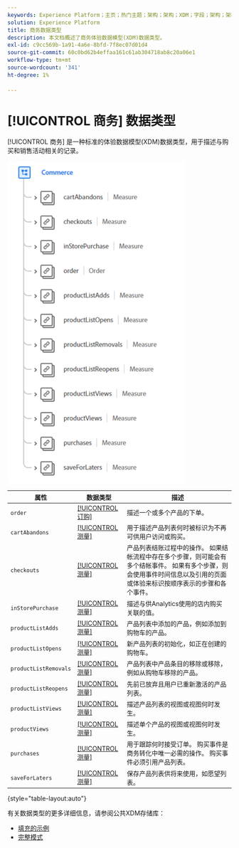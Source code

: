 ```yaml
---
keywords: Experience Platform；主页；热门主题；架构；架构；XDM；字段；架构；架构；商务；数据类型；数据类型；
solution: Experience Platform
title: 商务数据类型
description: 本文档概述了商务体验数据模型(XDM)数据类型。
exl-id: c9cc569b-1a91-4a6e-8bfd-7f8ec07d01d4
source-git-commit: 60c0bd62b4effaa161c61ab304718ab8c20a06e1
workflow-type: tm+mt
source-wordcount: '341'
ht-degree: 1%

---
```


# [!UICONTROL 商务] 数据类型

[!UICONTROL 商务] 是一种标准的体验数据模型(XDM)数据类型，用于描述与购买和销售活动相关的记录。

<img src="../images/data-types/commerce.PNG" width="400" /><br />

| 属性 | 数据类型 | 描述 |
| --- | --- | --- |
| `order` | [[!UICONTROL 订购]](./order.md) | 描述一个或多个产品的下单。 |
| `cartAbandons` | [[!UICONTROL 测量]](./measure.md) | 用于描述产品列表何时被标识为不再可供用户访问或购买。 |
| `checkouts` | [[!UICONTROL 测量]](./measure.md) | 产品列表结账过程中的操作。 如果结帐流程中存在多个步骤，则可能会有多个结帐事件。 如果有多个步骤，则会使用事件时间信息以及引用的页面或体验来标识按顺序表示的步骤和各个事件。 |
| `inStorePurchase` | [[!UICONTROL 测量]](./measure.md) | 描述与供Analytics使用的店内购买关联的值。 |
| `productListAdds` | [[!UICONTROL 测量]](./measure.md) | 产品列表中添加的产品，例如添加到购物车的产品。 |
| `productListOpens` | [[!UICONTROL 测量]](./measure.md) | 新产品列表的初始化，如正在创建的购物车。 |
| `productListRemovals` | [[!UICONTROL 测量]](./measure.md) | 产品列表中产品条目的移除或移除，例如从购物车移除的产品。 |
| `productListReopens` | [[!UICONTROL 测量]](./measure.md) | 先前已放弃且用户已重新激活的产品列表。 |
| `productListViews` | [[!UICONTROL 测量]](./measure.md) | 描述产品列表的视图或视图何时发生。 |
| `productViews` | [[!UICONTROL 测量]](./measure.md) | 描述单个产品的视图或视图何时发生。 |
| `purchases` | [[!UICONTROL 测量]](./measure.md) | 用于跟踪何时接受订单。 购买事件是商务转化中唯一必需的操作。 购买事件必须引用产品列表。 |
| `saveForLaters` | [[!UICONTROL 测量]](./measure.md) | 保存产品列表供将来使用，如愿望列表。 |

{style=&quot;table-layout:auto&quot;}

有关数据类型的更多详细信息，请参阅公共XDM存储库：

* [填充的示例](https://github.com/adobe/xdm/blob/master/components/datatypes/marketing/commerce.example.1.json)
* [完整模式](https://github.com/adobe/xdm/blob/master/components/datatypes/marketing/commerce.schema.json)
